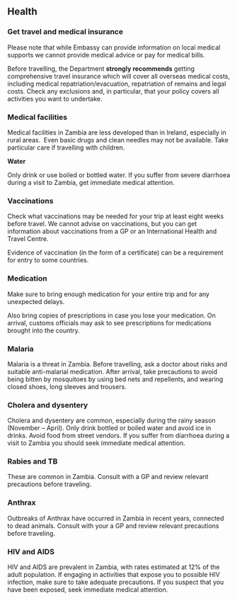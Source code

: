 ## Health

### **Get travel and medical insurance**

Please note that while Embassy can provide information on local medical supports we cannot provide medical advice or pay for medical bills.

Before travelling, the Department **strongly recommends** getting comprehensive travel insurance which will cover all overseas medical costs, including medical repatriation/evacuation, repatriation of remains and legal costs. Check any exclusions and, in particular, that your policy covers all activities you want to undertake.

### **Medical facilities**

Medical facilities in Zambia are less developed than in Ireland, especially in rural areas.  Even basic drugs and clean needles may not be available. Take particular care if travelling with children.

**Water**

Only drink or use boiled or bottled water. If you suffer from severe diarrhoea during a visit to Zambia, get immediate medical attention.

### **Vaccinations**

Check what vaccinations may be needed for your trip at least eight weeks before travel. We cannot advise on vaccinations, but you can get information about vaccinations from a GP or an International Health and Travel Centre.

Evidence of vaccination (in the form of a certificate) can be a requirement for entry to some countries.

### **Medication**

Make sure to bring enough medication for your entire trip and for any unexpected delays.

Also bring copies of prescriptions in case you lose your medication. On arrival, customs officials may ask to see prescriptions for medications brought into the country.

### **Malaria**

Malaria is a threat in Zambia. Before travelling, ask a doctor about risks and suitable anti-malarial medication. After arrival, take precautions to avoid being bitten by mosquitoes by using bed nets and repellents, and wearing closed shoes, long sleeves and trousers.

### **Cholera and dysentery**

Cholera and dysentery are common, especially during the rainy season (November – April). Only drink bottled or boiled water and avoid ice in drinks. Avoid food from street vendors. If you suffer from diarrhoea during a visit to Zambia you should seek immediate medical attention.

### **Rabies and TB**

These are common in Zambia. Consult with a GP and review relevant precautions before traveling.

### **Anthrax**

Outbreaks of Anthrax have occurred in Zambia in recent years, connected to dead animals. Consult with your a GP and review relevant precautions before traveling.

### **HIV and AIDS**

HIV and AIDS are prevalent in Zambia, with rates estimated at 12% of the adult population. If engaging in activities that expose you to possible HIV infection, make sure to take adequate precautions. If you suspect that you have been exposed, seek immediate medical attention.